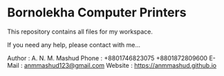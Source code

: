 # Bornolekha Computer Printers

This repository contains all files for my workspace.

If you need any help, please contact with me...

Author	: A. N. M. Mashud
Phone	: +8801746823075
	  +8801872809600
E-Mail	: anmmashud123@gmail.com
Website	: https://anmmashud.github.io